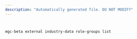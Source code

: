 ```yaml
---
description: "Automatically generated file. DO NOT MODIFY"
---
```


```bash


mgc-beta external industry-data role-groups list

```